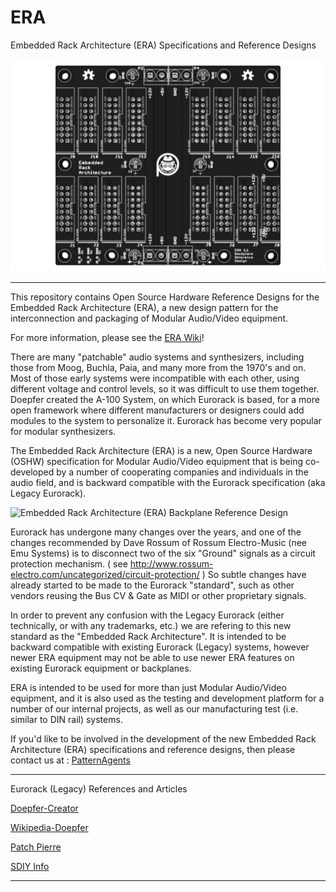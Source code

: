 # ERA

Embedded Rack Architecture (ERA) Specifications and Reference Designs 


![Embedded Rack Architecture (ERA) Backplane Reference Design](https://github.com/patternagents/ERA/blob/master/revisions/Backplane_Reference_R2_0/images/Backplane_Reference_R2_0_top.png)

-----------------------------------------------------
This repository contains Open Source Hardware Reference Designs for the Embedded Rack Architecture (ERA),
a new design pattern for the interconnection and packaging of Modular Audio/Video equipment.


For more information, please see the [ERA Wiki](https://github.com/patternagents/ERA/wiki)!

There are many "patchable" audio systems and synthesizers, 
including those from Moog, Buchla, Paia, and many more from the 1970's and on. 
Most of those early systems were incompatible with each other,
using different voltage and control levels, so it was difficult to use them together.
Doepfer created the A-100 System, on which Eurorack is based, for a more open
framework where different manufacturers or designers could add modules to the
system to personalize it. Eurorack has become very popular for modular synthesizers. 

The Embedded Rack Architecture (ERA) is a new, 
Open Source Hardware (OSHW) specification for 
Modular Audio/Video equipment that is being co-developed by a number of
cooperating companies and individuals in the audio field,
and is backward compatible with the Eurorack specification (aka Legacy Eurorack). 


![Embedded Rack Architecture (ERA) Backplane Reference Design]()

Eurorack has undergone many changes over the years, and one of the changes 
recommended by Dave Rossum of Rossum Electro-Music (nee Emu Systems) 
is to disconnect two of the six "Ground" signals as a circuit protection mechanism.
( see http://www.rossum-electro.com/uncategorized/circuit-protection/ )
So subtle changes have already started to be made to the Eurorack "standard", such as
other vendors reusing the Bus CV & Gate as MIDI or other proprietary signals.

In order to prevent any confusion with the Legacy Eurorack 
(either technically, or with any trademarks, etc.) 
we are refering to this new standard as the "Embedded Rack Architecture".
It is intended to be backward compatible with existing Eurorack (Legacy) systems,
however newer ERA equipment may not be able to use newer ERA features on
existing Eurorack equipment or backplanes. 


ERA is intended to be used for more than just Modular Audio/Video equipment,
and it is also used as the testing and development platform for a number of our
internal projects, as well as our manufacturing test (i.e. similar to DIN rail) systems. 


If you'd like to be involved in the development of the new 
Embedded Rack Architecture (ERA) specifications and reference designs,
then please contact us at :  [PatternAgents](https://patternagents.com/store)

-----------------------------------------------------

Eurorack (Legacy) References and Articles

[Doepfer-Creator](http://www.doepfer.de/a100_man/a100m_e.htm)

[Wikipedia-Doepfer](https://en.wikipedia.org/wiki/Doepfer_A-100)

[Patch Pierre](http://patchpierre.blogspot.com/2012/02/eurorack-standard.html)

[SDIY Info](https://www.sdiy.info/w/Eurorack)

-----------------------------------------------------
